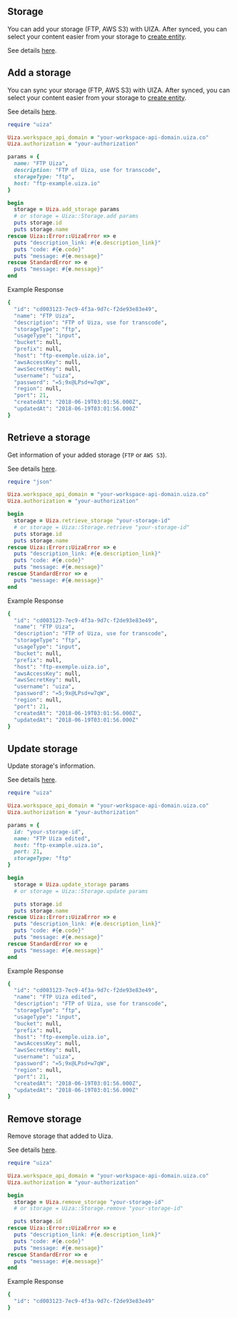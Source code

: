 ## Storage
You can add your storage (FTP, AWS S3) with UIZA.
After synced, you can select your content easier from your storage to [create entity](https://docs.uiza.io/#create-entity).

See details [here](https://docs.uiza.io/#storage).

## Add a storage
You can sync your storage (FTP, AWS S3) with UIZA.
After synced, you can select your content easier from your storage to [create entity](https://docs.uiza.io/#create-entity).

See details [here](https://docs.uiza.io/#add-a-storage).

```ruby
require "uiza"

Uiza.workspace_api_domain = "your-workspace-api-domain.uiza.co"
Uiza.authorization = "your-authorization"

params = {
  name: "FTP Uiza",
  description: "FTP of Uiza, use for transcode",
  storageType: "ftp",
  host: "ftp-example.uiza.io"
}

begin
  storage = Uiza.add_storage params
  # or storage = Uiza::Storage.add params
  puts storage.id
  puts storage.name
rescue Uiza::Error::UizaError => e
  puts "description_link: #{e.description_link}"
  puts "code: #{e.code}"
  puts "message: #{e.message}"
rescue StandardError => e
  puts "message: #{e.message}"
end
```

Example Response
```ruby
{
  "id": "cd003123-7ec9-4f3a-9d7c-f2de93e83e49",
  "name": "FTP Uiza",
  "description": "FTP of Uiza, use for transcode",
  "storageType": "ftp",
  "usageType": "input",
  "bucket": null,
  "prefix": null,
  "host": "ftp-exemple.uiza.io",
  "awsAccessKey": null,
  "awsSecretKey": null,
  "username": "uiza",
  "password": "=5;9x@LPsd+w7qW",
  "region": null,
  "port": 21,
  "createdAt": "2018-06-19T03:01:56.000Z",
  "updatedAt": "2018-06-19T03:01:56.000Z"
}
```

## Retrieve a storage
Get information of your added storage (`FTP` or `AWS S3`).

See details [here](https://docs.uiza.io/#retrieve-a-storage).

```ruby
require "json"

Uiza.workspace_api_domain = "your-workspace-api-domain.uiza.co"
Uiza.authorization = "your-authorization"

begin
  storage = Uiza.retrieve_storage "your-storage-id"
  # or storage = Uiza::Storage.retrieve "your-storage-id"
  puts storage.id
  puts storage.name
rescue Uiza::Error::UizaError => e
  puts "description_link: #{e.description_link}"
  puts "code: #{e.code}"
  puts "message: #{e.message}"
rescue StandardError => e
  puts "message: #{e.message}"
end
```

Example Response
```ruby
{
  "id": "cd003123-7ec9-4f3a-9d7c-f2de93e83e49",
  "name": "FTP Uiza",
  "description": "FTP of Uiza, use for transcode",
  "storageType": "ftp",
  "usageType": "input",
  "bucket": null,
  "prefix": null,
  "host": "ftp-exemple.uiza.io",
  "awsAccessKey": null,
  "awsSecretKey": null,
  "username": "uiza",
  "password": "=5;9x@LPsd+w7qW",
  "region": null,
  "port": 21,
  "createdAt": "2018-06-19T03:01:56.000Z",
  "updatedAt": "2018-06-19T03:01:56.000Z"
}
```

## Update storage
Update storage's information.

See details [here](https://docs.uiza.io/#update-storage).

```ruby
require "uiza"

Uiza.workspace_api_domain = "your-workspace-api-domain.uiza.co"
Uiza.authorization = "your-authorization"

params = {
  id: "your-storage-id",
  name: "FTP Uiza edited",
  host: "ftp-example.uiza.io",
  port: 21,
  storageType: "ftp"
}

begin
  storage = Uiza.update_storage params
  # or storage = Uiza::Storage.update params

  puts storage.id
  puts storage.name
rescue Uiza::Error::UizaError => e
  puts "description_link: #{e.description_link}"
  puts "code: #{e.code}"
  puts "message: #{e.message}"
rescue StandardError => e
  puts "message: #{e.message}"
end
```

Example Response
```ruby
{
  "id": "cd003123-7ec9-4f3a-9d7c-f2de93e83e49",
  "name": "FTP Uiza edited",
  "description": "FTP of Uiza, use for transcode",
  "storageType": "ftp",
  "usageType": "input",
  "bucket": null,
  "prefix": null,
  "host": "ftp-exemple.uiza.io",
  "awsAccessKey": null,
  "awsSecretKey": null,
  "username": "uiza",
  "password": "=5;9x@LPsd+w7qW",
  "region": null,
  "port": 21,
  "createdAt": "2018-06-19T03:01:56.000Z",
  "updatedAt": "2018-06-19T03:01:56.000Z"
}
```

## Remove storage
Remove storage that added to Uiza.

See details [here](https://docs.uiza.io/#remove-storage).

```ruby
require "uiza"

Uiza.workspace_api_domain = "your-workspace-api-domain.uiza.co"
Uiza.authorization = "your-authorization"

begin
  storage = Uiza.remove_storage "your-storage-id"
  # or storage = Uiza::Storage.remove "your-storage-id"

  puts storage.id
rescue Uiza::Error::UizaError => e
  puts "description_link: #{e.description_link}"
  puts "code: #{e.code}"
  puts "message: #{e.message}"
rescue StandardError => e
  puts "message: #{e.message}"
end
```

Example Response
```ruby
{
  "id": "cd003123-7ec9-4f3a-9d7c-f2de93e83e49"
}
```
